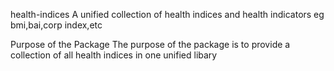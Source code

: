 health-indices
A unified collection of health indices and health indicators eg bmi,bai,corp index,etc

Purpose of the Package
The purpose of the package is to provide a collection of all health indices in one unified libary
